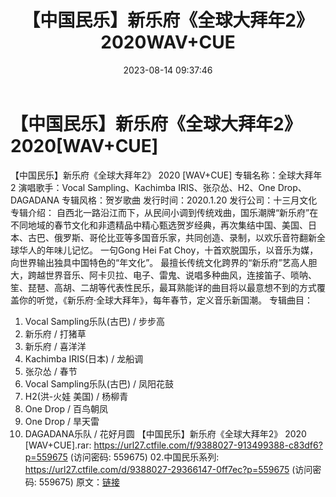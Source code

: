 ﻿---
title: 【中国民乐】新乐府《全球大拜年2》2020WAV+CUE
date: 2023-08-14 09:37:46
categories: 古典音乐、新世纪、纯音雅乐
tags: 纯音雅乐
---
# 【中国民乐】新乐府《全球大拜年2》2020[WAV+CUE]

【中国民乐】新乐府《全球大拜年2》 2020 [WAV+CUE]
专辑名称：全球大拜年2
演唱歌手：Vocal Sampling、Kachimba IRIS、张尕怂、H2、One Drop、DAGADANA
专辑风格：贺岁歌曲
发行时间：2020.1.20
发行公司：十三月文化
专辑介绍：
自西北一路沿江而下，从民间小调到传统戏曲，国乐潮牌“新乐府”在不同地域的春节文化和非遗精品中精心甄选贺岁经典，再次集结中国、美国、日本、古巴、俄罗斯、哥伦比亚等多国音乐家，共同创造、录制，以欢乐音符翻新全球华人的年味儿记忆。
一句Gong Hei Fat Choy，十首欢脱国乐，以音乐为媒，向世界输出独具中国特色的“年文化”。
最擅长传统文化跨界的“新乐府”艺高人胆大，跨越世界音乐、阿卡贝拉、电子、雷鬼、说唱多种曲风，连接笛子、唢呐、笙、琵琶、高胡、二胡等代表性民乐，最耳熟能详的曲目将以最意想不到的方式覆盖你的听觉，《新乐府·全球大拜年》，每年春节，定义音乐新国潮。
专辑曲目：
01. Vocal Sampling乐队(古巴) / 步步高
02. 新乐府 / 打猪草
03. 新乐府 / 喜洋洋
04. Kachimba IRIS(日本) / 龙船调
05. 张尕怂 / 春节
06. Vocal Sampling乐队(古巴) / 凤阳花鼓
07. H2(洪-火娃 美国) / 杨柳青
08. One Drop / 百鸟朝凤
09. One Drop / 旱天雷
10. DAGADANA乐队 / 花好月圆
【中国民乐】新乐府《全球大拜年2》 2020 [WAV+CUE].rar: https://url27.ctfile.com/f/9388027-913499388-c83df6?p=559675
(访问密码: 559675)
02.中国民乐系列: https://url27.ctfile.com/d/9388027-29366147-0ff7ec?p=559675
(访问密码: 559675)
原文：[链接](https://blog.sina.com.cn/s/blog_1647c7e760103133o.html)